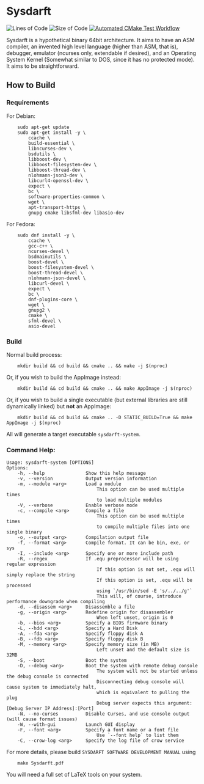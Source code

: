 # Sysdarft
![Lines of Code](https://img.shields.io/badge/ProjectLines-45138-cyan)
![Size of Code](https://img.shields.io/badge/ProjectSize-2072%20K-yellow)
[![Automated CMake Test Workflow](https://github.com/Anivice/Sysdarft/actions/workflows/CMake_GitHub_Action.yml/badge.svg)](https://github.com/Anivice/Sysdarft/actions/workflows/CMake_GitHub_Action.yml)

<!--
    Sysdarft.md
    
    Copyright 2025 Anivice Ives
    
    This program is free software: you can redistribute it and/or modify
    it under the terms of the GNU General Public License as published by
    the Free Software Foundation, either version 3 of the License, or
    (at your option) any later version.
    
    This program is distributed in the hope that it will be useful,
    but WITHOUT ANY WARRANTY; without even the implied warranty of
    MERCHANTABILITY or FITNESS FOR A PARTICULAR PURPOSE.  See the
    GNU General Public License for more details.
    
    You should have received a copy of the GNU General Public License
    along with this program.  If not, see <https://www.gnu.org/licenses/>.
    
    SPDX-License-Identifier: GPL-3.0-or-later
-->

Sysdarft is a hypothetical binary 64bit architecture.
It aims to have an ASM compiler, an invented high level language (higher than ASM, that is),
debugger, emulator (ncurses only, extendable if desired),
and an Operating System Kernel (Somewhat similar to DOS, since it has no protected mode).
It aims to be straightforward.

## How to Build

### Requirements

For Debian:

```shell
    sudo apt-get update
    sudo apt-get install -y \
        ccache \
        build-essential \
        libncurses-dev \
        bsdutils \
        libboost-dev \
        libboost-filesystem-dev \
        libboost-thread-dev \
        nlohmann-json3-dev \
        libcurl4-openssl-dev \
        expect \
        bc \
        software-properties-common \
        wget \
        apt-transport-https \
        gnupg cmake libsfml-dev libasio-dev
```

For Fedora:

```shell
    sudo dnf install -y \
        ccache \
        gcc-c++ \
        ncurses-devel \
        bsdmainutils \
        boost-devel \
        boost-filesystem-devel \
        boost-thread-devel \
        nlohmann-json-devel \
        libcurl-devel \
        expect \
        bc \
        dnf-plugins-core \
        wget \
        gnupg2 \
        cmake \
        sfml-devel \
        asio-devel
```

### Build

Normal build process:

```shell
    mkdir build && cd build && cmake .. && make -j $(nproc)
```

Or, if you wish to build the AppImage instead:

```shell
    mkdir build && cd build && cmake .. && make AppImage -j $(nproc)
```

Or, if you wish to build a single executable
(but external libraries are still dynamically linked)
but **not** an AppImage:

```shell
    mkdir build && cd build && cmake .. -D STATIC_BUILD=True && make AppImage -j $(nproc)
```

All will generate a target executable `sysdarft-system`.

### Command Help:

```shell
Usage: sysdarft-system [OPTIONS]
Options:
    -h, --help               Show this help message
    -v, --version            Output version information
    -m, --module <arg>       Load a module
                                 This option can be used multiple times
                                 to load multiple modules
    -V, --verbose            Enable verbose mode
    -c, --compile <arg>      Compile a file
                                 This option can be used multiple times
                                 to compile multiple files into one single binary
    -o, --output <arg>       Compilation output file
    -f, --format <arg>       Compile format. It can be bin, exe, or sys
    -I, --include <arg>      Specify one or more include path
    -R, --regex              If .equ preprocessor will be using regular expression
                                 If this option is not set, .equ will simply replace the string
                                 If this option is set, .equ will be processed
                                 using `/usr/bin/sed -E 's/../../g'`
                                 This will, of course, introduce performance downgrade when compiling
    -d, --disassem <arg>     Disassemble a file
    -g, --origin <arg>       Redefine origin for disassembler
                                 When left unset, origin is 0
    -b, --bios <arg>         Specify a BIOS firmware binary
    -L, --hdd <arg>          Specify a Hard Disk
    -A, --fda <arg>          Specify floppy disk A
    -B, --fdb <arg>          Specify floppy disk B
    -M, --memory <arg>       Specify memory size (in MB)
                                 Left unset and the default size is 32MB
    -S, --boot               Boot the system
    -D, --debug <arg>        Boot the system with remote debug console
                                 The system will not be started unless the debug console is connected
                                 Disconnecting debug console will cause system to immediately halt,
                                 which is equivalent to pulling the plug
                                 Debug server expects this argument: [Debug Server IP Address]:[Port]
    -N, --no-curses          Disable Curses, and use console output (will cause format issues)
    -W, --with-gui           Launch GUI display
    -F, --font <arg>         Specify a font name or a font file
                                 Use `--font help` to list them
    -C, --crow-log <arg>     Specify the log file of crow service
```

For more details, please build `SYSDARFT SOFTWARE DEVELOPMENT MANUAL` using

```shell
    make Sysdarft.pdf
```

You will need a full set of LaTeX tools on your system.
